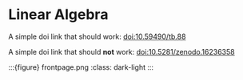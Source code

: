 # Linear Algebra

A simple doi link that should work: [doi:10.59490/tb.88](https://doi.org/10.59490/tb.88)

A simple doi link that should **not** work: [doi:10.5281/zenodo.16236358](https://doi.org/10.5281/zenodo.16236358)

<!-- A hacked Zenodo doi link that _may_ work: [doi:10.5281/zenodo.16236358](https://api.datacite.org/dois/10.5281/zenodo.16236358) -->

:::{figure} frontpage.png
:class: dark-light
:::
